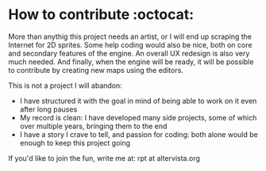 # How to contribute :octocat:
More than anythig this project needs an artist, or I will end up scraping the Internet for 2D sprites.
Some help coding would also be nice, both on core and secondary features of the engine.
An overall UX redesign is also very much needed.
And finally, when the engine will be ready, it will be possible to contribute by creating new maps using the editors.

This is not a project I will abandon:
- I have structured it with the goal in mind of being able to work on it even after long pauses
- My record is clean: I have developed many side projects, some of which over multiple years, bringing them to the end
- I have a story I crave to tell, and passion for coding: both alone would be enough to keep this project going

If you'd like to join the fun, write me at: rpt at altervista.org
